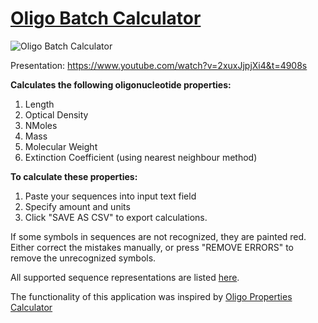 # [Oligo Batch Calculator](https://public.datagrok.ai/apps/Oligobatchcalculator/)

![Oligo Batch Calculator](img/screen.jpg)

Presentation: <https://www.youtube.com/watch?v=2xuxJjpjXi4&t=4908s>

**Calculates the following oligonucleotide properties:**

1. Length
2. Optical Density
3. NMoles
4. Mass
5. Molecular Weight
6. Extinction Coefficient (using nearest neighbour method)

**To calculate these properties:**

1. Paste your sequences into input text field
2. Specify amount and units
3. Click "SAVE AS CSV" to export calculations.

If some symbols in sequences are not recognized, they are painted red. Either correct
the mistakes manually, or press "REMOVE ERRORS" to remove the unrecognized symbols.

All supported sequence representations are listed [here](https://github.com/datagrok-ai/public/tree/master/packages/SequenceTranslator#sequence-representations).

The functionality of this application was inspired by [Oligo Properties Calculator](https://www.biosyn.com/Oligo-Calculator.aspx)
